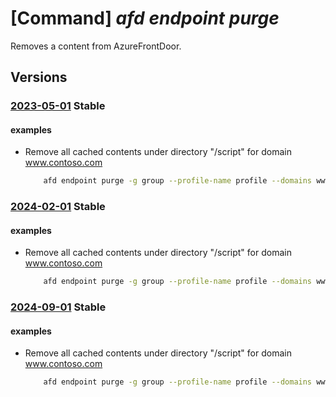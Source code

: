 # [Command] _afd endpoint purge_

Removes a content from AzureFrontDoor.

## Versions

### [2023-05-01](/Resources/mgmt-plane/L3N1YnNjcmlwdGlvbnMve30vcmVzb3VyY2Vncm91cHMve30vcHJvdmlkZXJzL21pY3Jvc29mdC5jZG4vcHJvZmlsZXMve30vYWZkZW5kcG9pbnRzL3t9L3B1cmdl/2023-05-01.xml) **Stable**

<!-- mgmt-plane /subscriptions/{}/resourcegroups/{}/providers/microsoft.cdn/profiles/{}/afdendpoints/{}/purge 2023-05-01 -->

#### examples

- Remove all cached contents under directory "/script" for domain www.contoso.com
    ```bash
        afd endpoint purge -g group --profile-name profile --domains www.contoso.com --content-paths '/scripts/*'
    ```

### [2024-02-01](/Resources/mgmt-plane/L3N1YnNjcmlwdGlvbnMve30vcmVzb3VyY2Vncm91cHMve30vcHJvdmlkZXJzL21pY3Jvc29mdC5jZG4vcHJvZmlsZXMve30vYWZkZW5kcG9pbnRzL3t9L3B1cmdl/2024-02-01.xml) **Stable**

<!-- mgmt-plane /subscriptions/{}/resourcegroups/{}/providers/microsoft.cdn/profiles/{}/afdendpoints/{}/purge 2024-02-01 -->

#### examples

- Remove all cached contents under directory "/script" for domain www.contoso.com
    ```bash
        afd endpoint purge -g group --profile-name profile --domains www.contoso.com --content-paths '/scripts/*'
    ```

### [2024-09-01](/Resources/mgmt-plane/L3N1YnNjcmlwdGlvbnMve30vcmVzb3VyY2Vncm91cHMve30vcHJvdmlkZXJzL21pY3Jvc29mdC5jZG4vcHJvZmlsZXMve30vYWZkZW5kcG9pbnRzL3t9L3B1cmdl/2024-09-01.xml) **Stable**

<!-- mgmt-plane /subscriptions/{}/resourcegroups/{}/providers/microsoft.cdn/profiles/{}/afdendpoints/{}/purge 2024-09-01 -->

#### examples

- Remove all cached contents under directory "/script" for domain www.contoso.com
    ```bash
        afd endpoint purge -g group --profile-name profile --domains www.contoso.com --content-paths '/scripts/*'
    ```
